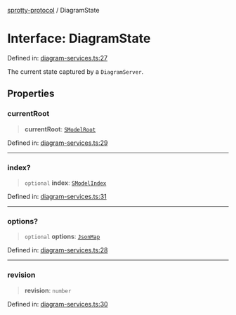 
[sprotty-protocol](../globals) / DiagramState

# Interface: DiagramState

Defined in: [diagram-services.ts:27](https://github.com/eclipse-sprotty/sprotty/blob/f9b2433481cc27a1ac0c92d525a92039ae7f6c76/packages/sprotty-protocol/src/diagram-services.ts#L27)

The current state captured by a `DiagramServer`.

## Properties

### currentRoot

> **currentRoot**: [`SModelRoot`](../Interface.SModelRoot)

Defined in: [diagram-services.ts:29](https://github.com/eclipse-sprotty/sprotty/blob/f9b2433481cc27a1ac0c92d525a92039ae7f6c76/packages/sprotty-protocol/src/diagram-services.ts#L29)

***

### index?

> `optional` **index**: [`SModelIndex`](../Class.SModelIndex)

Defined in: [diagram-services.ts:31](https://github.com/eclipse-sprotty/sprotty/blob/f9b2433481cc27a1ac0c92d525a92039ae7f6c76/packages/sprotty-protocol/src/diagram-services.ts#L31)

***

### options?

> `optional` **options**: [`JsonMap`](../Interface.JsonMap)

Defined in: [diagram-services.ts:28](https://github.com/eclipse-sprotty/sprotty/blob/f9b2433481cc27a1ac0c92d525a92039ae7f6c76/packages/sprotty-protocol/src/diagram-services.ts#L28)

***

### revision

> **revision**: `number`

Defined in: [diagram-services.ts:30](https://github.com/eclipse-sprotty/sprotty/blob/f9b2433481cc27a1ac0c92d525a92039ae7f6c76/packages/sprotty-protocol/src/diagram-services.ts#L30)
